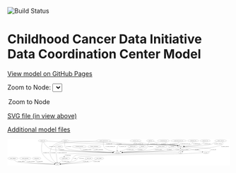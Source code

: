 <link rel='stylesheet' href="assets/style.css">
<link rel='stylesheet' href="https://unpkg.com/leaflet@1.5.1/dist/leaflet.css" integrity="sha512-xwE/Az9zrjBIphAcBb3F6JVqxf46+CDLwfLMHloNu6KEQCAWi6HcDUbeOfBIptF7tcCzusKFjFw2yuvEpDL9wQ==" crossorigin="">
<script type="text/javascript" src="https://code.jquery.com/jquery-3.2.1.min.js"></script>
<script type="text/javascript"  src="https://unpkg.com/leaflet@1.5.1/dist/leaflet.js"></script>
<script type="text/javascript" src="assets/actions.js"></script>

![Build Status](https://github.com/CBIIT/ccdi-dcc-model/actions/workflows/model-test-and-deploy.yml/badge.svg)

# Childhood Cancer Data Initiative Data Coordination Center Model

[View model on GitHub Pages](https://cbiit.github.io/ccdi-dcc-model/)



Zoom to Node: <select id="node_select">
  <option value="">Zoom to Node</option>
</select>
<div id="model"></div>

<p>
<a href="./model-desc/ccdi-dcc-model.svg">SVG file (in view above)</a>
<p>
<a href="./model-desc">Additional model files</a>
<div id='graph' style='display:off;'>
<svg width="3289pt" height="392pt"
 viewBox="0.00 0.00 3289.34 392.00" xmlns="http://www.w3.org/2000/svg" xmlns:xlink="http://www.w3.org/1999/xlink">
<g id="graph0" class="graph" transform="scale(1 1) rotate(0) translate(4 388)">
<title>Perl</title>
<polygon fill="#ffffff" stroke="transparent" points="-4,4 -4,-388 3285.3431,-388 3285.3431,4 -4,4"/>
<!-- sample -->
<g id="node1" class="node">
<title>sample</title>
<ellipse fill="none" stroke="#000000" cx="2554.3431" cy="-279" rx="44.393" ry="18"/>
<text text-anchor="middle" x="2554.3431" y="-275.3" font-family="Times,serif" font-size="14.00" fill="#000000">sample</text>
</g>
<!-- cell_line -->
<g id="node9" class="node">
<title>cell_line</title>
<ellipse fill="none" stroke="#000000" cx="2927.3431" cy="-192" rx="49.2915" ry="18"/>
<text text-anchor="middle" x="2927.3431" y="-188.3" font-family="Times,serif" font-size="14.00" fill="#000000">cell_line</text>
</g>
<!-- sample&#45;&gt;cell_line -->
<g id="edge37" class="edge">
<title>sample&#45;&gt;cell_line</title>
<path fill="none" stroke="#000000" d="M2592.8558,-270.0172C2660.3695,-254.27 2800.0951,-221.6798 2875.8357,-204.0138"/>
<polygon fill="#000000" stroke="#000000" points="2876.6947,-207.4075 2885.6382,-201.7274 2875.1046,-200.5905 2876.6947,-207.4075"/>
<text text-anchor="middle" x="2798.8431" y="-231.8" font-family="Times,serif" font-size="14.00" fill="#000000">of_sample</text>
</g>
<!-- pdx -->
<g id="node13" class="node">
<title>pdx</title>
<ellipse fill="none" stroke="#000000" cx="2554.3431" cy="-192" rx="27.8951" ry="18"/>
<text text-anchor="middle" x="2554.3431" y="-188.3" font-family="Times,serif" font-size="14.00" fill="#000000">pdx</text>
</g>
<!-- sample&#45;&gt;pdx -->
<g id="edge36" class="edge">
<title>sample&#45;&gt;pdx</title>
<path fill="none" stroke="#000000" d="M2582.476,-264.9861C2590.7317,-259.3644 2598.7665,-252.0415 2603.3431,-243 2610.1209,-229.61 2599.2568,-217.3802 2586.0519,-208.2552"/>
<polygon fill="#000000" stroke="#000000" points="2587.5341,-205.0544 2577.1982,-202.7261 2583.8262,-210.9917 2587.5341,-205.0544"/>
<text text-anchor="middle" x="2641.8431" y="-231.8" font-family="Times,serif" font-size="14.00" fill="#000000">of_sample</text>
</g>
<!-- participant -->
<g id="node19" class="node">
<title>participant</title>
<ellipse fill="none" stroke="#000000" cx="1625.3431" cy="-192" rx="62.2891" ry="18"/>
<text text-anchor="middle" x="1625.3431" y="-188.3" font-family="Times,serif" font-size="14.00" fill="#000000">participant</text>
</g>
<!-- sample&#45;&gt;participant -->
<g id="edge35" class="edge">
<title>sample&#45;&gt;participant</title>
<path fill="none" stroke="#000000" d="M2525.6909,-265.1871C2496.7969,-251.5194 2454.0145,-232.0661 2436.3431,-228 2365.6153,-211.7259 1883.6619,-198.334 1698.0268,-193.7221"/>
<polygon fill="#000000" stroke="#000000" points="1697.9041,-190.2181 1687.8207,-193.47 1697.7312,-197.216 1697.9041,-190.2181"/>
<text text-anchor="middle" x="2510.8431" y="-231.8" font-family="Times,serif" font-size="14.00" fill="#000000">of_sample</text>
</g>
<!-- genetic_analysis -->
<g id="node2" class="node">
<title>genetic_analysis</title>
<ellipse fill="none" stroke="#000000" cx="3146.3431" cy="-366" rx="87.9851" ry="18"/>
<text text-anchor="middle" x="3146.3431" y="-362.3" font-family="Times,serif" font-size="14.00" fill="#000000">genetic_analysis</text>
</g>
<!-- genetic_analysis&#45;&gt;sample -->
<g id="edge8" class="edge">
<title>genetic_analysis&#45;&gt;sample</title>
<path fill="none" stroke="#000000" d="M3095.6058,-351.2291C3077.2802,-345.337 3056.6152,-338.0379 3038.3431,-330 3025.7777,-324.4724 3024.4862,-318.963 3011.3431,-315 2937.4168,-292.7094 2713.0071,-283.5274 2608.707,-280.3885"/>
<polygon fill="#000000" stroke="#000000" points="2608.7955,-276.8897 2598.6971,-280.0947 2608.5901,-283.8866 2608.7955,-276.8897"/>
<text text-anchor="middle" x="3108.3431" y="-318.8" font-family="Times,serif" font-size="14.00" fill="#000000">of_genetic_analysis</text>
</g>
<!-- genetic_analysis&#45;&gt;participant -->
<g id="edge7" class="edge">
<title>genetic_analysis&#45;&gt;participant</title>
<path fill="none" stroke="#000000" d="M3168.7967,-348.1841C3178.9479,-337.9955 3186.9479,-325.2455 3178.3431,-315 3142.3584,-272.154 2737.9942,-233.7997 2682.3431,-228 2490.9649,-208.0553 1904.4765,-196.6384 1698.1046,-193.1541"/>
<polygon fill="#000000" stroke="#000000" points="1698.0388,-189.6527 1687.9815,-192.9845 1697.9214,-196.6517 1698.0388,-189.6527"/>
<text text-anchor="middle" x="3211.3431" y="-275.3" font-family="Times,serif" font-size="14.00" fill="#000000">of_genetic_analysis</text>
</g>
<!-- radiology_file -->
<g id="node3" class="node">
<title>radiology_file</title>
<ellipse fill="none" stroke="#000000" cx="1847.3431" cy="-279" rx="73.387" ry="18"/>
<text text-anchor="middle" x="1847.3431" y="-275.3" font-family="Times,serif" font-size="14.00" fill="#000000">radiology_file</text>
</g>
<!-- radiology_file&#45;&gt;participant -->
<g id="edge38" class="edge">
<title>radiology_file&#45;&gt;participant</title>
<path fill="none" stroke="#000000" d="M1808.165,-263.6464C1770.1366,-248.7434 1712.3981,-226.1161 1672.0112,-210.2888"/>
<polygon fill="#000000" stroke="#000000" points="1673.2392,-207.011 1662.6515,-206.6209 1670.685,-213.5284 1673.2392,-207.011"/>
<text text-anchor="middle" x="1809.3431" y="-231.8" font-family="Times,serif" font-size="14.00" fill="#000000">of_radiology_file</text>
</g>
<!-- diagnosis -->
<g id="node4" class="node">
<title>diagnosis</title>
<ellipse fill="none" stroke="#000000" cx="2108.3431" cy="-366" rx="54.6905" ry="18"/>
<text text-anchor="middle" x="2108.3431" y="-362.3" font-family="Times,serif" font-size="14.00" fill="#000000">diagnosis</text>
</g>
<!-- diagnosis&#45;&gt;sample -->
<g id="edge2" class="edge">
<title>diagnosis&#45;&gt;sample</title>
<path fill="none" stroke="#000000" d="M2152.2213,-355.2247C2175.7545,-348.9062 2205.0373,-340.1704 2230.3431,-330 2243.8074,-324.5887 2245.3806,-318.9515 2259.3431,-315 2363.12,-285.6305 2395.658,-318.5139 2501.3431,-297 2504.9854,-296.2586 2508.7225,-295.3368 2512.4447,-294.3053"/>
<polygon fill="#000000" stroke="#000000" points="2513.6244,-297.6052 2522.1876,-291.3664 2511.6029,-290.9035 2513.6244,-297.6052"/>
<text text-anchor="middle" x="2303.8431" y="-318.8" font-family="Times,serif" font-size="14.00" fill="#000000">of_diagnosis</text>
</g>
<!-- diagnosis&#45;&gt;participant -->
<g id="edge1" class="edge">
<title>diagnosis&#45;&gt;participant</title>
<path fill="none" stroke="#000000" d="M2092.3478,-348.5276C2087.7304,-342.8925 2082.9661,-336.4336 2079.3431,-330 2063.3386,-301.579 2074.5346,-286.6166 2054.3431,-261 2037.8607,-240.089 2029.4534,-236.8552 2004.3431,-228 1949.5951,-208.6929 1791.5273,-198.9316 1697.7123,-194.7066"/>
<polygon fill="#000000" stroke="#000000" points="1697.5856,-191.1977 1687.4414,-194.2545 1697.2778,-198.1909 1697.5856,-191.1977"/>
<text text-anchor="middle" x="2113.8431" y="-275.3" font-family="Times,serif" font-size="14.00" fill="#000000">of_diagnosis</text>
</g>
<!-- exposure -->
<g id="node5" class="node">
<title>exposure</title>
<ellipse fill="none" stroke="#000000" cx="1992.3431" cy="-279" rx="53.0913" ry="18"/>
<text text-anchor="middle" x="1992.3431" y="-275.3" font-family="Times,serif" font-size="14.00" fill="#000000">exposure</text>
</g>
<!-- exposure&#45;&gt;participant -->
<g id="edge40" class="edge">
<title>exposure&#45;&gt;participant</title>
<path fill="none" stroke="#000000" d="M1962.5426,-263.7844C1938.7219,-252.2541 1904.1662,-236.9205 1872.3431,-228 1814.0801,-211.668 1745.8927,-202.4422 1695.94,-197.4293"/>
<polygon fill="#000000" stroke="#000000" points="1696.1763,-193.9359 1685.8846,-196.4523 1695.4993,-200.903 1696.1763,-193.9359"/>
<text text-anchor="middle" x="1956.8431" y="-231.8" font-family="Times,serif" font-size="14.00" fill="#000000">of_exposure</text>
</g>
<!-- study -->
<g id="node6" class="node">
<title>study</title>
<ellipse fill="none" stroke="#000000" cx="735.3431" cy="-18" rx="36.2938" ry="18"/>
<text text-anchor="middle" x="735.3431" y="-14.3" font-family="Times,serif" font-size="14.00" fill="#000000">study</text>
</g>
<!-- medical_history -->
<g id="node7" class="node">
<title>medical_history</title>
<ellipse fill="none" stroke="#000000" cx="2273.3431" cy="-279" rx="85.2851" ry="18"/>
<text text-anchor="middle" x="2273.3431" y="-275.3" font-family="Times,serif" font-size="14.00" fill="#000000">medical_history</text>
</g>
<!-- medical_history&#45;&gt;participant -->
<g id="edge30" class="edge">
<title>medical_history&#45;&gt;participant</title>
<path fill="none" stroke="#000000" d="M2228.945,-263.5601C2193.2889,-251.8251 2141.6954,-236.3267 2095.3431,-228 2020.9448,-214.6351 1809.1792,-201.8127 1697.0394,-195.7092"/>
<polygon fill="#000000" stroke="#000000" points="1697.0098,-192.2026 1686.8354,-195.1574 1696.6318,-199.1924 1697.0098,-192.2026"/>
<text text-anchor="middle" x="2228.3431" y="-231.8" font-family="Times,serif" font-size="14.00" fill="#000000">of_medical_history</text>
</g>
<!-- sequencing_file -->
<g id="node8" class="node">
<title>sequencing_file</title>
<ellipse fill="none" stroke="#000000" cx="2742.3431" cy="-366" rx="83.3857" ry="18"/>
<text text-anchor="middle" x="2742.3431" y="-362.3" font-family="Times,serif" font-size="14.00" fill="#000000">sequencing_file</text>
</g>
<!-- sequencing_file&#45;&gt;sample -->
<g id="edge31" class="edge">
<title>sequencing_file&#45;&gt;sample</title>
<path fill="none" stroke="#000000" d="M2736.696,-347.836C2732.3236,-336.7293 2725.159,-323.1374 2714.3431,-315 2697.4587,-302.2968 2646.3707,-292.2226 2606.4152,-285.999"/>
<polygon fill="#000000" stroke="#000000" points="2606.9359,-282.538 2596.5244,-284.5004 2605.8873,-289.4591 2606.9359,-282.538"/>
<text text-anchor="middle" x="2792.8431" y="-318.8" font-family="Times,serif" font-size="14.00" fill="#000000">of_sequencing_file</text>
</g>
<!-- cell_line&#45;&gt;sample -->
<g id="edge18" class="edge">
<title>cell_line&#45;&gt;sample</title>
<path fill="none" stroke="#000000" d="M2966.1907,-203.2618C2991.2608,-212.4147 3016.5794,-226.4873 3001.3431,-243 2988.1945,-257.2502 2724.7632,-271.1247 2608.5879,-276.5769"/>
<polygon fill="#000000" stroke="#000000" points="2608.3087,-273.086 2598.4823,-277.0474 2608.6343,-280.0785 2608.3087,-273.086"/>
<text text-anchor="middle" x="3045.8431" y="-231.8" font-family="Times,serif" font-size="14.00" fill="#000000">of_cell_line</text>
</g>
<!-- cell_line&#45;&gt;study -->
<g id="edge17" class="edge">
<title>cell_line&#45;&gt;study</title>
<path fill="none" stroke="#000000" d="M2878.3906,-189.0634C2812.9877,-185.2118 2693.477,-178.4253 2591.3431,-174 2505.7654,-170.292 1127.6041,-159.9869 1050.3431,-123 1031.2984,-113.8828 1036.1842,-99.736 1019.3431,-87 991.5886,-66.0108 981.5735,-64.3252 948.3431,-54 892.3087,-36.5892 825.2072,-27.0134 781.4959,-22.1989"/>
<polygon fill="#000000" stroke="#000000" points="781.7658,-18.708 771.4519,-21.1312 781.0258,-25.6688 781.7658,-18.708"/>
<text text-anchor="middle" x="1090.8431" y="-101.3" font-family="Times,serif" font-size="14.00" fill="#000000">of_cell_line</text>
</g>
<!-- study_funding -->
<g id="node10" class="node">
<title>study_funding</title>
<ellipse fill="none" stroke="#000000" cx="77.3431" cy="-105" rx="77.1866" ry="18"/>
<text text-anchor="middle" x="77.3431" y="-101.3" font-family="Times,serif" font-size="14.00" fill="#000000">study_funding</text>
</g>
<!-- study_funding&#45;&gt;study -->
<g id="edge21" class="edge">
<title>study_funding&#45;&gt;study</title>
<path fill="none" stroke="#000000" d="M92.7477,-87.2197C104.0608,-75.5131 120.5122,-61.0865 138.3431,-54 188.8992,-33.9075 556.7822,-22.5857 688.5505,-19.1401"/>
<polygon fill="#000000" stroke="#000000" points="688.819,-22.6344 698.7253,-18.8774 688.6383,-15.6367 688.819,-22.6344"/>
<text text-anchor="middle" x="200.3431" y="-57.8" font-family="Times,serif" font-size="14.00" fill="#000000">of_study_funding</text>
</g>
<!-- study_personnel -->
<g id="node11" class="node">
<title>study_personnel</title>
<ellipse fill="none" stroke="#000000" cx="259.3431" cy="-105" rx="87.1846" ry="18"/>
<text text-anchor="middle" x="259.3431" y="-101.3" font-family="Times,serif" font-size="14.00" fill="#000000">study_personnel</text>
</g>
<!-- study_personnel&#45;&gt;study -->
<g id="edge25" class="edge">
<title>study_personnel&#45;&gt;study</title>
<path fill="none" stroke="#000000" d="M260.8682,-86.7646C262.8345,-75.4817 267.2904,-61.7213 277.3431,-54 309.4372,-29.3492 578.501,-21.1577 688.6307,-18.8213"/>
<polygon fill="#000000" stroke="#000000" points="688.8529,-22.3176 698.779,-18.6131 688.7093,-15.3191 688.8529,-22.3176"/>
<text text-anchor="middle" x="346.8431" y="-57.8" font-family="Times,serif" font-size="14.00" fill="#000000">of_study_personnel</text>
</g>
<!-- publication -->
<g id="node12" class="node">
<title>publication</title>
<ellipse fill="none" stroke="#000000" cx="427.3431" cy="-105" rx="63.0888" ry="18"/>
<text text-anchor="middle" x="427.3431" y="-101.3" font-family="Times,serif" font-size="14.00" fill="#000000">publication</text>
</g>
<!-- publication&#45;&gt;study -->
<g id="edge19" class="edge">
<title>publication&#45;&gt;study</title>
<path fill="none" stroke="#000000" d="M420.9147,-86.8429C418.3389,-76.021 417.5641,-62.7347 425.3431,-54 442.5566,-34.6719 606.7775,-24.1408 688.9643,-20.0424"/>
<polygon fill="#000000" stroke="#000000" points="689.2237,-23.534 699.0416,-19.5516 688.8831,-16.5423 689.2237,-23.534"/>
<text text-anchor="middle" x="476.3431" y="-57.8" font-family="Times,serif" font-size="14.00" fill="#000000">of_publication</text>
</g>
<!-- pdx&#45;&gt;sample -->
<g id="edge28" class="edge">
<title>pdx&#45;&gt;sample</title>
<path fill="none" stroke="#000000" d="M2554.3431,-210.0034C2554.3431,-221.7801 2554.3431,-237.4102 2554.3431,-250.8156"/>
<polygon fill="#000000" stroke="#000000" points="2550.8432,-250.9735 2554.3431,-260.9735 2557.8432,-250.9736 2550.8432,-250.9735"/>
<text text-anchor="middle" x="2578.3431" y="-231.8" font-family="Times,serif" font-size="14.00" fill="#000000">of_pdx</text>
</g>
<!-- pdx&#45;&gt;study -->
<g id="edge27" class="edge">
<title>pdx&#45;&gt;study</title>
<path fill="none" stroke="#000000" d="M2526.2424,-191.4343C2319.8732,-187.268 1046.0892,-161.3507 1027.3431,-156 999.5637,-148.0709 992.229,-142.9586 971.3431,-123 944.8736,-97.7056 956.7738,-74.3572 926.3431,-54 903.1048,-38.4543 829.9191,-27.9499 781.1868,-22.4741"/>
<polygon fill="#000000" stroke="#000000" points="781.5067,-18.9883 771.1858,-21.382 780.7467,-25.9469 781.5067,-18.9883"/>
<text text-anchor="middle" x="995.3431" y="-101.3" font-family="Times,serif" font-size="14.00" fill="#000000">of_pdx</text>
</g>
<!-- generic_file -->
<g id="node14" class="node">
<title>generic_file</title>
<ellipse fill="none" stroke="#000000" cx="518.3431" cy="-366" rx="65.7887" ry="18"/>
<text text-anchor="middle" x="518.3431" y="-362.3" font-family="Times,serif" font-size="14.00" fill="#000000">generic_file</text>
</g>
<!-- generic_file&#45;&gt;sample -->
<g id="edge10" class="edge">
<title>generic_file&#45;&gt;sample</title>
<path fill="none" stroke="#000000" d="M582.115,-361.4714C637.0206,-357.6425 718.3815,-352.1358 789.3431,-348 1081.6591,-330.9631 1154.6963,-324.8346 1447.3431,-315 1564.4052,-311.066 2385.948,-317.0743 2501.3431,-297 2505.056,-296.3541 2508.8602,-295.4908 2512.6429,-294.4908"/>
<polygon fill="#000000" stroke="#000000" points="2513.9241,-297.7622 2522.5282,-291.58 2511.9468,-291.0473 2513.9241,-297.7622"/>
<text text-anchor="middle" x="1500.3431" y="-318.8" font-family="Times,serif" font-size="14.00" fill="#000000">of_generic_file</text>
</g>
<!-- generic_file&#45;&gt;study -->
<g id="edge11" class="edge">
<title>generic_file&#45;&gt;study</title>
<path fill="none" stroke="#000000" d="M512.7807,-347.8335C502.9729,-312.2394 486.2478,-231.7603 515.3431,-174 552.6233,-99.9912 643.5073,-53.7522 696.0593,-32.259"/>
<polygon fill="#000000" stroke="#000000" points="697.412,-35.4877 705.4043,-28.5327 694.8191,-28.9856 697.412,-35.4877"/>
<text text-anchor="middle" x="568.3431" y="-188.3" font-family="Times,serif" font-size="14.00" fill="#000000">of_generic_file</text>
</g>
<!-- generic_file&#45;&gt;participant -->
<g id="edge9" class="edge">
<title>generic_file&#45;&gt;participant</title>
<path fill="none" stroke="#000000" d="M527.7693,-348.0031C541.2193,-324.1887 568.2262,-282.6956 603.3431,-261 661.4152,-225.1225 685.6485,-236.7749 753.3431,-228 907.0991,-208.0695 1372.2977,-196.998 1552.7286,-193.3585"/>
<polygon fill="#000000" stroke="#000000" points="1552.9822,-196.8542 1562.9102,-193.1549 1552.8422,-189.8556 1552.9822,-196.8542"/>
<text text-anchor="middle" x="656.3431" y="-275.3" font-family="Times,serif" font-size="14.00" fill="#000000">of_generic_file</text>
</g>
<!-- treatment -->
<g id="node15" class="node">
<title>treatment</title>
<ellipse fill="none" stroke="#000000" cx="2434.3431" cy="-279" rx="57.6901" ry="18"/>
<text text-anchor="middle" x="2434.3431" y="-275.3" font-family="Times,serif" font-size="14.00" fill="#000000">treatment</text>
</g>
<!-- treatment&#45;&gt;participant -->
<g id="edge15" class="edge">
<title>treatment&#45;&gt;participant</title>
<path fill="none" stroke="#000000" d="M2398.1762,-264.9182C2360.2393,-250.1957 2305.3964,-229.069 2300.3431,-228 2187.1269,-204.0492 1847.7432,-195.6353 1697.857,-193.0342"/>
<polygon fill="#000000" stroke="#000000" points="1697.8884,-189.5343 1687.8304,-192.864 1697.7695,-196.5333 1697.8884,-189.5343"/>
<text text-anchor="middle" x="2387.3431" y="-231.8" font-family="Times,serif" font-size="14.00" fill="#000000">of_treatment</text>
</g>
<!-- survival -->
<g id="node16" class="node">
<title>survival</title>
<ellipse fill="none" stroke="#000000" cx="766.3431" cy="-279" rx="48.1917" ry="18"/>
<text text-anchor="middle" x="766.3431" y="-275.3" font-family="Times,serif" font-size="14.00" fill="#000000">survival</text>
</g>
<!-- survival&#45;&gt;participant -->
<g id="edge23" class="edge">
<title>survival&#45;&gt;participant</title>
<path fill="none" stroke="#000000" d="M758.8708,-261.1436C755.5872,-250.1596 754.1051,-236.5889 762.3431,-228 775.9643,-213.7988 1347.7208,-198.6769 1552.9537,-193.6966"/>
<polygon fill="#000000" stroke="#000000" points="1553.1175,-197.1938 1563.0299,-193.4531 1552.9483,-190.1958 1553.1175,-197.1938"/>
<text text-anchor="middle" x="801.8431" y="-231.8" font-family="Times,serif" font-size="14.00" fill="#000000">of_survival</text>
</g>
<!-- synonym -->
<g id="node17" class="node">
<title>synonym</title>
<ellipse fill="none" stroke="#000000" cx="850.3431" cy="-366" rx="51.9908" ry="18"/>
<text text-anchor="middle" x="850.3431" y="-362.3" font-family="Times,serif" font-size="14.00" fill="#000000">synonym</text>
</g>
<!-- synonym&#45;&gt;sample -->
<g id="edge13" class="edge">
<title>synonym&#45;&gt;sample</title>
<path fill="none" stroke="#000000" d="M902.2907,-364.1479C1054.6409,-358.6048 1493.5954,-341.8008 1557.3431,-330 1578.4878,-326.0858 1582.1406,-318.5878 1603.3431,-315 1800.1411,-281.6986 2304.7517,-331.4998 2501.3431,-297 2505.055,-296.3486 2508.8586,-295.4815 2512.6408,-294.479"/>
<polygon fill="#000000" stroke="#000000" points="2513.9238,-297.7497 2522.5254,-291.5641 2511.9438,-291.0356 2513.9238,-297.7497"/>
<text text-anchor="middle" x="1645.8431" y="-318.8" font-family="Times,serif" font-size="14.00" fill="#000000">of_synonym</text>
</g>
<!-- synonym&#45;&gt;study -->
<g id="edge14" class="edge">
<title>synonym&#45;&gt;study</title>
<path fill="none" stroke="#000000" d="M805.1244,-357.0671C767.0875,-347.6112 713.167,-329.4328 676.3431,-297 643.2031,-267.8117 639.3579,-252.7656 628.3431,-210 611.0601,-142.8974 672.1295,-74.3884 709.0941,-40.2291"/>
<polygon fill="#000000" stroke="#000000" points="711.5002,-42.7722 716.5792,-33.4741 706.8104,-37.5755 711.5002,-42.7722"/>
<text text-anchor="middle" x="670.8431" y="-188.3" font-family="Times,serif" font-size="14.00" fill="#000000">of_synonym</text>
</g>
<!-- synonym&#45;&gt;participant -->
<g id="edge12" class="edge">
<title>synonym&#45;&gt;participant</title>
<path fill="none" stroke="#000000" d="M845.8332,-347.7435C841.2645,-324.4116 837.6129,-284.2652 859.3431,-261 906.1372,-210.9005 1370.8137,-196.7772 1552.7938,-193.1504"/>
<polygon fill="#000000" stroke="#000000" points="1552.8772,-196.6495 1562.8072,-192.9557 1552.7411,-189.6508 1552.8772,-196.6495"/>
<text text-anchor="middle" x="901.8431" y="-275.3" font-family="Times,serif" font-size="14.00" fill="#000000">of_synonym</text>
</g>
<!-- pathology_file -->
<g id="node18" class="node">
<title>pathology_file</title>
<ellipse fill="none" stroke="#000000" cx="2919.3431" cy="-366" rx="76.0865" ry="18"/>
<text text-anchor="middle" x="2919.3431" y="-362.3" font-family="Times,serif" font-size="14.00" fill="#000000">pathology_file</text>
</g>
<!-- pathology_file&#45;&gt;sample -->
<g id="edge26" class="edge">
<title>pathology_file&#45;&gt;sample</title>
<path fill="none" stroke="#000000" d="M2905.1441,-348.276C2894.8407,-336.7534 2879.858,-322.521 2863.3431,-315 2819.216,-294.9041 2684.9792,-285.2883 2608.7439,-281.3374"/>
<polygon fill="#000000" stroke="#000000" points="2608.5502,-277.8233 2598.3871,-280.817 2608.1989,-284.8145 2608.5502,-277.8233"/>
<text text-anchor="middle" x="2946.3431" y="-318.8" font-family="Times,serif" font-size="14.00" fill="#000000">of_pathology_file</text>
</g>
<!-- consent_group -->
<g id="node24" class="node">
<title>consent_group</title>
<ellipse fill="none" stroke="#000000" cx="842.3431" cy="-105" rx="79.0865" ry="18"/>
<text text-anchor="middle" x="842.3431" y="-101.3" font-family="Times,serif" font-size="14.00" fill="#000000">consent_group</text>
</g>
<!-- participant&#45;&gt;consent_group -->
<g id="edge24" class="edge">
<title>participant&#45;&gt;consent_group</title>
<path fill="none" stroke="#000000" d="M1562.9216,-191.4532C1381.757,-189.5629 867.1032,-181.9246 842.3431,-156 836.6673,-150.0572 835.107,-141.72 835.4241,-133.5057"/>
<polygon fill="#000000" stroke="#000000" points="838.9255,-133.7062 836.6614,-123.3561 831.9769,-132.8591 838.9255,-133.7062"/>
<text text-anchor="middle" x="892.8431" y="-144.8" font-family="Times,serif" font-size="14.00" fill="#000000">of_participant</text>
</g>
<!-- cytogenomic_file -->
<g id="node20" class="node">
<title>cytogenomic_file</title>
<ellipse fill="none" stroke="#000000" cx="2302.3431" cy="-366" rx="89.8845" ry="18"/>
<text text-anchor="middle" x="2302.3431" y="-362.3" font-family="Times,serif" font-size="14.00" fill="#000000">cytogenomic_file</text>
</g>
<!-- cytogenomic_file&#45;&gt;sample -->
<g id="edge39" class="edge">
<title>cytogenomic_file&#45;&gt;sample</title>
<path fill="none" stroke="#000000" d="M2324.1208,-348.3068C2339.2662,-336.9516 2360.4201,-322.9011 2381.3431,-315 2431.7957,-295.9477 2448.9352,-309.7221 2501.3431,-297 2504.7516,-296.1726 2508.2525,-295.2207 2511.752,-294.1958"/>
<polygon fill="#000000" stroke="#000000" points="2513.0214,-297.4665 2521.5328,-291.1572 2510.9446,-290.7817 2513.0214,-297.4665"/>
<text text-anchor="middle" x="2452.8431" y="-318.8" font-family="Times,serif" font-size="14.00" fill="#000000">of_cytogenomic_file</text>
</g>
<!-- study_arm -->
<g id="node21" class="node">
<title>study_arm</title>
<ellipse fill="none" stroke="#000000" cx="1200.3431" cy="-105" rx="59.5901" ry="18"/>
<text text-anchor="middle" x="1200.3431" y="-101.3" font-family="Times,serif" font-size="14.00" fill="#000000">study_arm</text>
</g>
<!-- study_arm&#45;&gt;study -->
<g id="edge16" class="edge">
<title>study_arm&#45;&gt;study</title>
<path fill="none" stroke="#000000" d="M1165.5454,-90.2531C1136.5756,-78.5901 1093.9709,-62.8458 1055.3431,-54 959.7825,-32.1165 844.9923,-23.3214 782.1535,-19.9518"/>
<polygon fill="#000000" stroke="#000000" points="781.9491,-16.4368 771.783,-19.42 781.5906,-23.4276 781.9491,-16.4368"/>
<text text-anchor="middle" x="1152.8431" y="-57.8" font-family="Times,serif" font-size="14.00" fill="#000000">of_study_arm</text>
</g>
<!-- methylation_array_file -->
<g id="node22" class="node">
<title>methylation_array_file</title>
<ellipse fill="none" stroke="#000000" cx="2525.3431" cy="-366" rx="115.8798" ry="18"/>
<text text-anchor="middle" x="2525.3431" y="-362.3" font-family="Times,serif" font-size="14.00" fill="#000000">methylation_array_file</text>
</g>
<!-- methylation_array_file&#45;&gt;sample -->
<g id="edge22" class="edge">
<title>methylation_array_file&#45;&gt;sample</title>
<path fill="none" stroke="#000000" d="M2525.5198,-347.6095C2526.1033,-337.7026 2527.6271,-325.4116 2531.3431,-315 2532.5258,-311.6864 2534.0599,-308.3648 2535.7746,-305.1518"/>
<polygon fill="#000000" stroke="#000000" points="2538.829,-306.8632 2540.9434,-296.4815 2532.8164,-303.2787 2538.829,-306.8632"/>
<text text-anchor="middle" x="2622.8431" y="-318.8" font-family="Times,serif" font-size="14.00" fill="#000000">of_methylation_array_file</text>
</g>
<!-- clinical_measure_file -->
<g id="node23" class="node">
<title>clinical_measure_file</title>
<ellipse fill="none" stroke="#000000" cx="1417.3431" cy="-366" rx="108.5808" ry="18"/>
<text text-anchor="middle" x="1417.3431" y="-362.3" font-family="Times,serif" font-size="14.00" fill="#000000">clinical_measure_file</text>
</g>
<!-- clinical_measure_file&#45;&gt;sample -->
<g id="edge4" class="edge">
<title>clinical_measure_file&#45;&gt;sample</title>
<path fill="none" stroke="#000000" d="M1498.7821,-354.0541C1584.7313,-341.9734 1724.253,-323.8573 1845.3431,-315 1990.7872,-304.3614 2357.7996,-322.7376 2501.3431,-297 2505.0526,-296.3349 2508.8544,-295.4582 2512.6356,-294.4493"/>
<polygon fill="#000000" stroke="#000000" points="2513.9228,-297.7185 2522.5184,-291.5245 2511.9362,-291.0063 2513.9228,-297.7185"/>
<text text-anchor="middle" x="1931.3431" y="-318.8" font-family="Times,serif" font-size="14.00" fill="#000000">of_clinical_measure_file</text>
</g>
<!-- clinical_measure_file&#45;&gt;study -->
<g id="edge3" class="edge">
<title>clinical_measure_file&#45;&gt;study</title>
<path fill="none" stroke="#000000" d="M1309.7766,-363.3152C1121.6184,-357.4988 748.8641,-340.5599 709.3431,-297 698.5921,-285.1503 708.4908,-276.9773 709.3431,-261 711.5415,-219.7904 725.412,-100.8948 731.9462,-46.1741"/>
<polygon fill="#000000" stroke="#000000" points="735.4354,-46.473 733.1496,-36.1277 728.485,-45.6404 735.4354,-46.473"/>
<text text-anchor="middle" x="803.3431" y="-188.3" font-family="Times,serif" font-size="14.00" fill="#000000">of_clinical_measure_file</text>
</g>
<!-- clinical_measure_file&#45;&gt;participant -->
<g id="edge5" class="edge">
<title>clinical_measure_file&#45;&gt;participant</title>
<path fill="none" stroke="#000000" d="M1414.4887,-347.8413C1411.9643,-324.9825 1411.3176,-285.7226 1431.3431,-261 1448.7458,-239.5155 1515.9499,-218.802 1566.4165,-205.772"/>
<polygon fill="#000000" stroke="#000000" points="1567.4361,-209.1243 1576.267,-203.2705 1565.7131,-202.3396 1567.4361,-209.1243"/>
<text text-anchor="middle" x="1517.3431" y="-275.3" font-family="Times,serif" font-size="14.00" fill="#000000">of_clinical_measure_file</text>
</g>
<!-- consent_group&#45;&gt;study -->
<g id="edge34" class="edge">
<title>consent_group&#45;&gt;study</title>
<path fill="none" stroke="#000000" d="M820.9473,-87.6033C804.1291,-73.9288 780.5943,-54.793 762.457,-40.0458"/>
<polygon fill="#000000" stroke="#000000" points="764.5139,-37.2073 754.5469,-33.6143 760.0978,-42.6386 764.5139,-37.2073"/>
<text text-anchor="middle" x="858.8431" y="-57.8" font-family="Times,serif" font-size="14.00" fill="#000000">of_consent_group</text>
</g>
<!-- treatment_response -->
<g id="node25" class="node">
<title>treatment_response</title>
<ellipse fill="none" stroke="#000000" cx="1058.3431" cy="-279" rx="104.7816" ry="18"/>
<text text-anchor="middle" x="1058.3431" y="-275.3" font-family="Times,serif" font-size="14.00" fill="#000000">treatment_response</text>
</g>
<!-- treatment_response&#45;&gt;participant -->
<g id="edge6" class="edge">
<title>treatment_response&#45;&gt;participant</title>
<path fill="none" stroke="#000000" d="M1065.0339,-260.9351C1070.3157,-249.4185 1078.8911,-235.3277 1091.3431,-228 1130.0745,-205.2075 1415.2275,-196.3046 1552.24,-193.315"/>
<polygon fill="#000000" stroke="#000000" points="1552.7167,-196.8057 1562.6398,-193.0932 1552.5674,-189.8073 1552.7167,-196.8057"/>
<text text-anchor="middle" x="1174.3431" y="-231.8" font-family="Times,serif" font-size="14.00" fill="#000000">of_treatment_response</text>
</g>
<!-- family_relationship -->
<g id="node26" class="node">
<title>family_relationship</title>
<ellipse fill="none" stroke="#000000" cx="1281.3431" cy="-279" rx="100.1823" ry="18"/>
<text text-anchor="middle" x="1281.3431" y="-275.3" font-family="Times,serif" font-size="14.00" fill="#000000">family_relationship</text>
</g>
<!-- family_relationship&#45;&gt;participant -->
<g id="edge20" class="edge">
<title>family_relationship&#45;&gt;participant</title>
<path fill="none" stroke="#000000" d="M1267.9328,-261.0875C1261.6346,-250.3577 1257.1239,-237.0822 1265.3431,-228 1284.2398,-207.1194 1453.3377,-197.8269 1552.9159,-194.134"/>
<polygon fill="#000000" stroke="#000000" points="1553.0533,-197.6314 1562.9206,-193.773 1552.8009,-190.6359 1553.0533,-197.6314"/>
<text text-anchor="middle" x="1344.8431" y="-231.8" font-family="Times,serif" font-size="14.00" fill="#000000">of_family_relationship</text>
</g>
<!-- laboratory_test -->
<g id="node27" class="node">
<title>laboratory_test</title>
<ellipse fill="none" stroke="#000000" cx="1890.3431" cy="-366" rx="81.7856" ry="18"/>
<text text-anchor="middle" x="1890.3431" y="-362.3" font-family="Times,serif" font-size="14.00" fill="#000000">laboratory_test</text>
</g>
<!-- laboratory_test&#45;&gt;sample -->
<g id="edge32" class="edge">
<title>laboratory_test&#45;&gt;sample</title>
<path fill="none" stroke="#000000" d="M1937.8539,-351.3117C1979.0626,-339.2659 2040.5374,-322.9508 2095.3431,-315 2274.0936,-289.0681 2323.8319,-330.3762 2501.3431,-297 2504.9961,-296.3132 2508.7407,-295.4297 2512.4679,-294.4238"/>
<polygon fill="#000000" stroke="#000000" points="2513.6303,-297.7297 2522.2188,-291.5257 2511.636,-291.0198 2513.6303,-297.7297"/>
<text text-anchor="middle" x="2160.8431" y="-318.8" font-family="Times,serif" font-size="14.00" fill="#000000">of_laboratory_test</text>
</g>
<!-- laboratory_test&#45;&gt;participant -->
<g id="edge33" class="edge">
<title>laboratory_test&#45;&gt;participant</title>
<path fill="none" stroke="#000000" d="M1884.5535,-347.7736C1879.9118,-336.3426 1872.1851,-322.4124 1860.3431,-315 1817.638,-288.2691 1670.0753,-332.5174 1634.3431,-297 1614.5621,-277.3378 1615.148,-243.8604 1618.8589,-219.9929"/>
<polygon fill="#000000" stroke="#000000" points="1622.3115,-220.569 1620.6558,-210.1043 1615.4243,-219.3174 1622.3115,-220.569"/>
<text text-anchor="middle" x="1699.8431" y="-275.3" font-family="Times,serif" font-size="14.00" fill="#000000">of_laboratory_test</text>
</g>
<!-- study_admin -->
<g id="node28" class="node">
<title>study_admin</title>
<ellipse fill="none" stroke="#000000" cx="1348.3431" cy="-105" rx="70.3881" ry="18"/>
<text text-anchor="middle" x="1348.3431" y="-101.3" font-family="Times,serif" font-size="14.00" fill="#000000">study_admin</text>
</g>
<!-- study_admin&#45;&gt;study -->
<g id="edge29" class="edge">
<title>study_admin&#45;&gt;study</title>
<path fill="none" stroke="#000000" d="M1312.9671,-89.3979C1284.4851,-77.5723 1243.1132,-62.0312 1205.3431,-54 1125.3424,-36.9891 883.7349,-24.595 781.6589,-19.9789"/>
<polygon fill="#000000" stroke="#000000" points="781.7944,-16.4815 771.6479,-19.5309 781.4815,-23.4745 781.7944,-16.4815"/>
<text text-anchor="middle" x="1314.8431" y="-57.8" font-family="Times,serif" font-size="14.00" fill="#000000">of_study_admin</text>
</g>
</g>
</svg>
</div>
